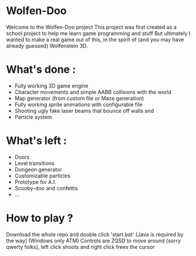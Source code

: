 # Wolfen-Doo

Welcome to the Wolfen-Doo project
This project was first created as a school project to help me learn game programming and stuff
But ultimately I wanted to make a real game out of this, in the spirit of (and you may have already guessed) Wolfenstein 3D.

# What's done :
 * Fully working 3D game engine
 * Character movements and simple AABB collisions with the world
 * Map generator (from custom file or Maze generation)
 * Fully working sprite animations with configurable file
 * Shooting ugly fake laser beams that bounce off walls and
 * Particle system

# What's left :
 * Doors
 * Level transitions
 * Dungeon generator
 * Customizable particles
 * Prototype for A.I.
 * Scooby-doo and confettis
 * ...

# How to play ?
Download the whole repo and double click 'start.bat' (Java is required by the way) (Windows only ATM) 
Controls are ZQSD to move around (sorry qwerty folks), left click shoots and right click frees the cursor
